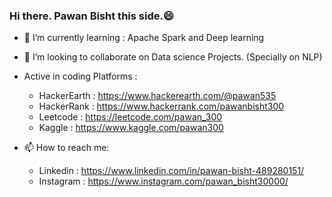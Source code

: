 ### Hi there. Pawan Bisht this side.:smile:

<!--
**Pawan300/Pawan300** is a ✨ _special_ ✨ repository because its `README.md` (this file) appears on your GitHub profile.

Here are some ideas to get you started:

- 🔭 I’m currently working on ...
- 🤔 I’m looking for help with ...
- 💬 Ask me about ...
- 📫 How to reach me: ...
- 😄 Pronouns: ...
- ⚡ Fun fact: ...
-->

- 🌱 I’m currently learning : Apache Spark and Deep learning
- 👯 I’m looking to collaborate on Data science Projects. (Specially on NLP)

- Active in coding Platforms : 
   - HackerEarth : https://www.hackerearth.com/@pawan535
   - HackerRank  : https://www.hackerrank.com/pawanbisht300
   - Leetcode    : https://leetcode.com/pawan_300
   - Kaggle      : https://www.kaggle.com/pawan300
   
- 📫 How to reach me: 
   - Linkedin  : https://www.linkedin.com/in/pawan-bisht-489280151/ 
   - Instagram : https://www.instagram.com/pawan_bisht30000/


